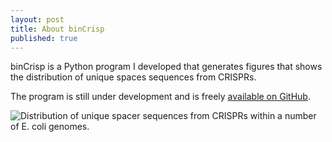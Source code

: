 ```yaml
---
layout: post
title: About binCrisp
published: true
---
```

binCrisp is a Python program I developed that generates figures that
shows the distribution of unique spaces sequences from CRISPRs.

The program is still under development and is freely [available on
GitHub](https://github.com/happykhan/binCrisp).

![Distribution of unique spacer sequences from CRISPRs within a number
of *E. coli* genomes.](%7Cfilename%7C/images/bincrisp.png)

